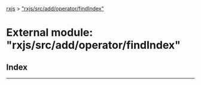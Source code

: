 [rxjs](../README.md) > ["rxjs/src/add/operator/findIndex"](../modules/_rxjs_src_add_operator_findindex_.md)

# External module: "rxjs/src/add/operator/findIndex"

## Index

---

